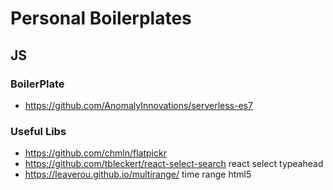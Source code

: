 # Personal Boilerplates

## JS

### BoilerPlate
* https://github.com/AnomalyInnovations/serverless-es7

### Useful Libs
* https://github.com/chmln/flatpickr
* https://github.com/tbleckert/react-select-search react select typeahead
* https://leaverou.github.io/multirange/ time range html5
